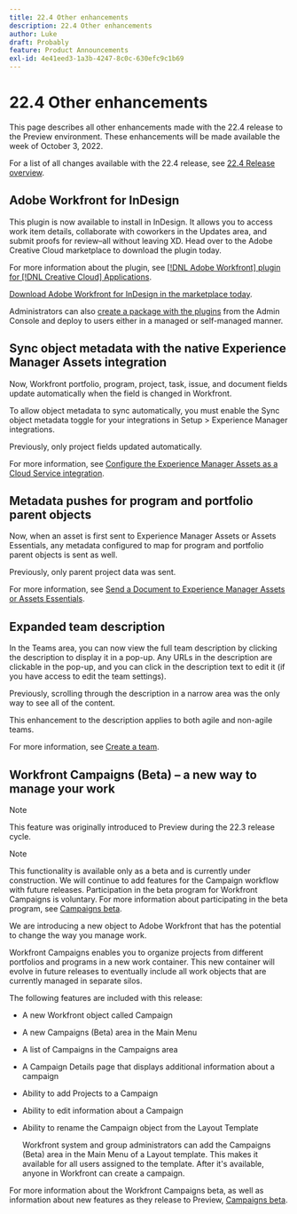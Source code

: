 ```yaml
---
title: 22.4 Other enhancements
description: 22.4 Other enhancements
author: Luke
draft: Probably
feature: Product Announcements
exl-id: 4e41eed3-1a3b-4247-8c0c-630efc9c1b69
---
```

# 22.4 Other enhancements

This page describes all other enhancements made with the 22.4 release to the Preview environment. These enhancements will be made available the week of October 3, 2022. 

For a list of all changes available with the 22.4 release, see [22.4 Release overview](/help/quicksilver/product-announcements/product-releases/22.4-release-activity/22-4-release-overview.md).

## Adobe Workfront for InDesign

This plugin is now available to install in InDesign. It allows you to access work item details, collaborate with coworkers in the Updates area, and submit proofs for review–all without leaving XD. Head over to the Adobe Creative Cloud marketplace to download the plugin today.

For more information about the plugin, see [[!DNL Adobe Workfront] plugin for [!DNL Creative Cloud] Applications](/help/quicksilver/workfront-integrations-and-apps/adobe-workfront-for-creative-cloud/wf-adobe-cc.md).

[Download Adobe Workfront for InDesign in the marketplace today](https://exchange.adobe.com/apps/cc/108938/adobe-workfront-for-indesign). 

Administrators can also [create a package with the plugins](https://helpx.adobe.com/in/enterprise/using/manage-extensions.html) from the Admin Console and deploy to users either in a managed or self-managed manner.

## Sync object metadata with the native Experience Manager Assets integration

Now, Workfront portfolio, program, project, task, issue, and document fields update automatically when the field is changed in Workfront.

To allow object metadata to sync automatically, you must enable the Sync object metadata toggle for your integrations in Setup > Experience Manager integrations. 

Previously, only project fields updated automatically. 

For more information, see [Configure the Experience Manager Assets as a Cloud Service integration](/help/quicksilver/administration-and-setup/configure-integrations/configure-aacs-integration.md).

## Metadata pushes for program and portfolio parent objects

Now, when an asset is first sent to Experience Manager Assets or Assets Essentials, any metadata configured to map for program and portfolio parent objects is sent as well.

Previously, only parent project data was sent. 

For more information, see [Send a Document to Experience Manager Assets or Assets Essentials](/help/quicksilver/documents/adobe-workfront-for-experience-manager-assets-essentials/send-to-aem.md).

## Expanded team description

In the Teams area, you can now view the full team description by clicking the description to display it in a pop-up. Any URLs in the description are clickable in the pop-up, and you can click in the description text to edit it (if you have access to edit the team settings). 

Previously, scrolling through the description in a narrow area was the only way to see all of the content.

This enhancement to the description applies to both agile and non-agile teams.

For more information, see [Create a team](/help/quicksilver/people-teams-and-groups/create-and-manage-teams/create-a-team.md).

## Workfront Campaigns (Beta) – a new way to manage your work

>[!NOTE]
>
>This feature was originally introduced to Preview during the 22.3 release cycle.

>[!NOTE]
>
>This functionality is available only as a beta and is currently under construction. We will continue to add features for the Campaign workflow with future releases. Participation in the beta program for Workfront Campaigns is voluntary. For more information about participating in the beta program, see [Campaigns beta](/help/quicksilver/product-announcements/betas/campaign-object-beta.md).

We are introducing a new object to Adobe Workfront that has the potential to change the way you manage work.

Workfront Campaigns enables you to organize projects from different portfolios and programs in a new work container. This new container will evolve in future releases to eventually include all work objects that are currently managed in separate silos.

The following features are included with this release:

*   A new Workfront object called Campaign
    
*   A new Campaigns (Beta) area in the Main Menu
    
*   A list of Campaigns in the Campaigns area
    
*   A Campaign Details page that displays additional information about a campaign
    
*   Ability to add Projects to a Campaign
    
*   Ability to edit information about a Campaign
    
*   Ability to rename the Campaign object from the Layout Template
    
    Workfront system and group administrators can add the Campaigns (Beta) area in the Main Menu of a Layout template. This makes it available for all users assigned to the template. After it's available, anyone in Workfront can create a campaign.
    

For more information about the Workfront Campaigns beta, as well as information about new features as they release to Preview, [Campaigns beta](/help/quicksilver/product-announcements/betas/campaign-object-beta.md).
